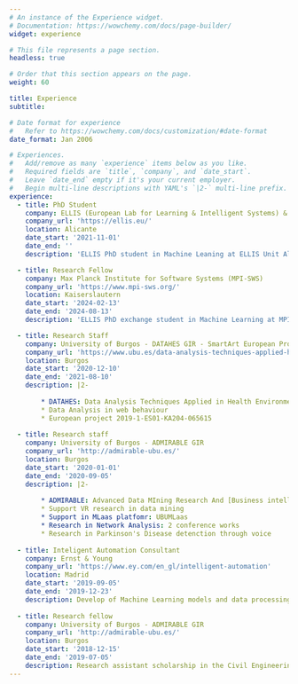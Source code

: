 ```yaml
---
# An instance of the Experience widget.
# Documentation: https://wowchemy.com/docs/page-builder/
widget: experience

# This file represents a page section.
headless: true

# Order that this section appears on the page.
weight: 60

title: Experience
subtitle:

# Date format for experience
#   Refer to https://wowchemy.com/docs/customization/#date-format
date_format: Jan 2006

# Experiences.
#   Add/remove as many `experience` items below as you like.
#   Required fields are `title`, `company`, and `date_start`.
#   Leave `date_end` empty if it's your current employer.
#   Begin multi-line descriptions with YAML's `|2-` multi-line prefix.
experience:
  - title: PhD Student
    company: ELLIS (European Lab for Learning & Intelligent Systems) & Max Planck Institute SWS exchange
    company_url: 'https://ellis.eu/'
    location: Alicante
    date_start: '2021-11-01'
    date_end: ''
    description: 'ELLIS PhD student in Machine Leaning at ELLIS Unit Alicante and excahnge in MPI-SWS advised by Dr. Nuria Oliver and Dr. Manuel Gomez Rodriguez as advisors. Partially founded by several sources: INTEL, ELIAS European project [101120237-HORIZON-CL4-2022-HUMAN-02], Generalitat Valenciana and Bank Sabadell.'

  - title: Research Fellow
    company: Max Planck Institute for Software Systems (MPI-SWS)
    company_url: 'https://www.mpi-sws.org/'
    location: Kaiserslautern
    date_start: '2024-02-13'
    date_end: '2024-08-13'
    description: 'ELLIS PhD exchange student in Machine Learning at MPI-SWS advised by Dr. Manuel Gomez Rodriguez. Project on Human-AI collaboration.'

  - title: Research Staff
    company: University of Burgos - DATAHES GIR - SmartArt European Project
    company_url: 'https://www.ubu.es/data-analysis-techniques-applied-health-environments-sciences-datahes-english'
    location: Burgos
    date_start: '2020-12-10'
    date_end: '2021-08-10'
    description: |2-
    
        * DATAHES: Data Analysis Techniques Applied in Health Environments Sciences.
        * Data Analysis in web behaviour
        * European project 2019-1-ES01-KA204-065615
        
  - title: Research staff
    company: University of Burgos - ADMIRABLE GIR
    company_url: 'http://admirable-ubu.es/'
    location: Burgos
    date_start: '2020-01-01'
    date_end: '2020-09-05'
    description: |2-
    
        * ADMIRABLE: Advanced Data MIning Research And [Business intelligence | Bioinformatics | Big Data] LEarning.    
        * Support VR research in data mining 
        * Support in MLaas platfomr: UBUMLaas
        * Research in Network Analysis: 2 conference works
        * Research in Parkinson's Disease detenction through voice
        
  - title: Inteligent Automation Consultant
    company: Ernst & Young
    company_url: 'https://www.ey.com/en_gl/intelligent-automation'
    location: Madrid
    date_start: '2019-09-05'
    date_end: '2019-12-23'
    description: Develop of Machine Learning models and data processing pipelines to embed AI models in RPA processes.
   
  - title: Research fellow
    company: University of Burgos - ADMIRABLE GIR
    company_url: 'http://admirable-ubu.es/'
    location: Burgos
    date_start: '2018-12-15'
    date_end: '2019-07-05'
    description: Research assistant scholarship in the Civil Engineering department of the University of Burgos, research group ADMIRABLE. Working with collaboration grant. Research in the project "***Use of biomarkers extracted from the voice for the detection of Parkinson***", which was my Bachelor's Thesis, evaluated with honors.
---
```

